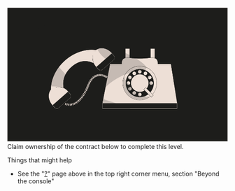 ![Example Image](./telephone.svg)
Claim ownership of the contract below to complete this level.

Things that might help
  

 -    See the "[?](https://ethernaut.openzeppelin.com/help)" page above in the top right corner menu, section "Beyond the console" 